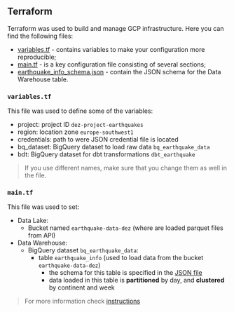 ## Terraform 
Terraform was used to build and manage GCP infrastructure. Here you can find the following files:
- [variables.tf](variables.tf) - contains variables to make your configuration more reproducible;
- [main.tf](main.tf) - is a key configuration file consisting of several sections;
- [earthquake_info_schema.json](earthquake_info_schema.json) - contain the JSON schema for the Data Warehouse table.


### `variables.tf`
This file was used to define some of the variables: 

 - project: project ID `dez-project-earthquakes`
 - region: location zone `europe-southwest1`
 - credentials: path to were JSON credential file is located 
 - bq_dataset: BigQuery dataset to load raw data `bq_earthquake_data`
 - bdt: BigQuery dataset for dbt transformations `dbt_earthquake`

> If you use different names, make sure that you change them as well in the file.

### `main.tf`

This file was used to set:
 - Data Lake:
    - Bucket named `earthquake-data-dez` (where are loaded parquet files from API)
 - Data Warehouse:
    - BigQuery dataset `bq_earthquake_data`:
         - table `earthquake_info` (used to load data from the bucket `earthquake-data-dez`)
            - the schema for this table is specified in the [JSON file](earthquake_info_schema.json)
            - data loaded in this table is **partitioned** by day, and **clustered** by continent and week

> For more information check [instructions](https://github.com/DarynaP/dez-project-earthquakes#terraform)
